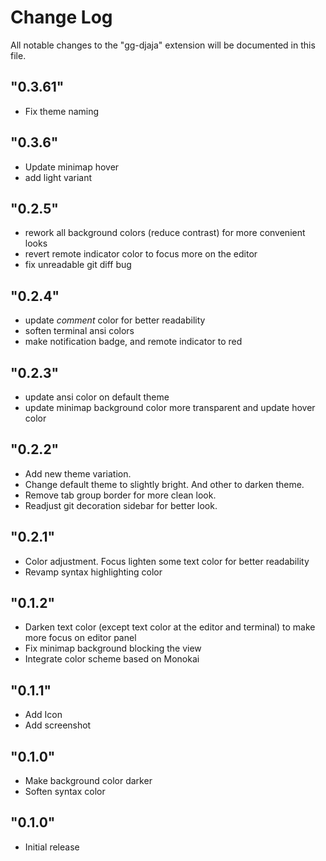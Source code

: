 # Change Log

All notable changes to the "gg-djaja" extension will be documented in this file.

## "0.3.61"
- Fix theme naming

## "0.3.6"
- Update minimap hover
- add light variant

## "0.2.5"
- rework all background colors (reduce contrast) for more convenient looks
- revert remote indicator color to focus more on the editor
- fix unreadable git diff bug

## "0.2.4"
- update _comment_ color for better readability
- soften terminal ansi colors
- make notification badge, and remote indicator to red

## "0.2.3"
- update ansi color on default theme
- update minimap background color more transparent and update hover color

## "0.2.2"
- Add new theme variation.
- Change default theme to slightly bright. And other to darken theme.
- Remove tab group border for more clean look.
- Readjust git decoration sidebar for better look.

## "0.2.1"
- Color adjustment. Focus lighten some text color for better readability
- Revamp syntax highlighting color

## "0.1.2"
- Darken text color (except text color at the editor and terminal) to make more focus on editor panel
- Fix minimap background blocking the view
- Integrate color scheme based on Monokai

## "0.1.1"

- Add Icon
- Add screenshot

## "0.1.0"

- Make background color darker
- Soften syntax color

## "0.1.0"

- Initial release